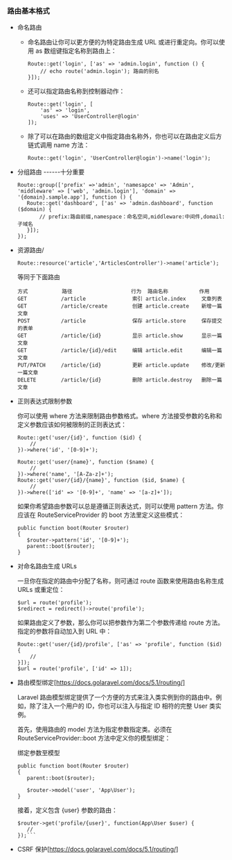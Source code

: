 ### 路由基本格式 

- 命名路由
  - 命名路由让你可以更方便的为特定路由生成 URL 或进行重定向。你可以使用 as 数组键指定名称到路由上：

      ```
      Route::get('login', ['as' => 'admin.login', function () {
          // echo route('admin.login'); 路由的别名
      }]);
      ```
  
  - 还可以指定路由名称到控制器动作：
        
      ```
      Route::get('login', [
          'as' => 'login',
          'uses' => 'UserController@login'
      ]);
      ```
      
  - 除了可以在路由的数组定义中指定路由名称外，你也可以在路由定义后方链式调用 name 方法：
    
      ```
      Route::get('login', 'UserController@login')->name('login');
      ```
      
- 分组路由 ------十分重要
  
  ```
  Route::group(['prefix' =>'admin', 'namesapce' => 'Admin', 'middleware' => ['web', 'admin.login'], 'domain' => '{domain}.sample.app'], function () {
     Route::get('dashboard', ['as' => 'admin.dashboard', function ($domain) {
         // prefix:路由前缀,namespace：命名空间,middleware:中间件,domail:子域名
     }]);
  });
  ```
  
- 资源路由/

  ```
  Route::resource('article','ArticlesController')->name('article');
  ```
  等同于下面路由
  ```
  方式           路径                   行为  路由名称          作用
  GET           /article               索引 article.index     文章列表
  GET           /article/create        创建 article.create    新增一篇文章
  POST          /article               保存 article.store     保存提交的表单
  GET           /article/{id}          显示 article.show      显示一篇文章
  GET           /article/{id}/edit     编辑 article.edit      编辑一篇文章
  PUT/PATCH     /article/{id}          更新 article.update    修改/更新一篇文章
  DELETE        /article/{id}          删除 article.destroy   删除一篇文章
  ```
  
- 正则表达式限制参数

  你可以使用 where 方法来限制路由参数格式。where 方法接受参数的名称和定义参数应该如何被限制的正则表达式：
  
  ```
  Route::get('user/{id}', function ($id) {
      //
  })->where('id', '[0-9]+');
  
  Route::get('user/{name}', function ($name) {
      //
  })->where('name', '[A-Za-z]+');
  Route::get('user/{id}/{name}', function ($id, $name) {
      //
  })->where(['id' => '[0-9]+', 'name' => '[a-z]+']);
  ```
  如果你希望路由参数可以总是遵循正则表达式，则可以使用 pattern 方法。你应该在  RouteServiceProvider 的 boot 方法里定义这些模式：
  ```
  public function boot(Router $router)
  {
     $router->pattern('id', '[0-9]+');
     parent::boot($router);
  }
  ```
  
- 对命名路由生成 URLs

  一旦你在指定的路由中分配了名称，则可通过 route 函数来使用路由名称生成 URLs 或重定位：
  ```
  $url = route('profile');
  $redirect = redirect()->route('profile');
  ```
  如果路由定义了参数，那么你可以把参数作为第二个参数传递给 route 方法。指定的参数将自动加入到 URL 中：
  ```
  Route::get('user/{id}/profile', ['as' => 'profile', function ($id) {
      //
  }]);
  $url = route('profile', ['id' => 1]);
  ```
  
- 路由模型绑定[https://docs.golaravel.com/docs/5.1/routing/]

  Laravel 路由模型绑定提供了一个方便的方式来注入类实例到你的路由中。例如，除了注入一个用户的 ID，你也可以注入与指定 ID 相符的完整 User 类实例。
  
  首先，使用路由的 model 方法为指定参数指定类。必须在 RouteServiceProvider::boot 方法中定义你的模型绑定：
  
  绑定参数至模型
  
  ```
  public function boot(Router $router)
  {
     parent::boot($router);
     
     $router->model('user', 'App\User');
  }
  ```
  接着，定义包含 {user} 参数的路由：
  
  ```
  $router->get('profile/{user}', function(App\User $user) {
     //
  });```
  
- CSRF 保护[https://docs.golaravel.com/docs/5.1/routing/]